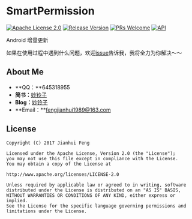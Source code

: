 
# SmartPermission

[![Apache License 2.0][1]][2]
[![Release Version][30]][31]
[![PRs Welcome][32]][33]
[![API][3]][4]

Android 增量更新

如果在使用过程中遇到什么问题，欢迎[issue](https://github.com/SmartCodeLab/SmartBulkingUpdate/issues)告诉我，我将全力为你解决～～

## About Me

 - **QQ：**645318955
 - **简书：**[妙铃子](http://www.jianshu.com/users/03ece7ed904a/latest_articles)
 - **Blog：**[妙铃子](http://blog.csdn.net/miaolingzi)
 - **Email：**fengjianhui1989@163.com

## License
```
Copyright (C) 2017 Jianhui Feng

Licensed under the Apache License, Version 2.0 (the "License");
you may not use this file except in compliance with the License.
You may obtain a copy of the License at

http://www.apache.org/licenses/LICENSE-2.0

Unless required by applicable law or agreed to in writing, software
distributed under the License is distributed on an "AS IS" BASIS,
WITHOUT WARRANTIES OR CONDITIONS OF ANY KIND, either express or implied.
See the License for the specific language governing permissions and
limitations under the License.
```

[1]:https://img.shields.io/:license-apache-blue.svg
[2]:https://www.apache.org/licenses/LICENSE-2.0.html
[3]:https://img.shields.io/badge/API-14%2B-red.svg?style=flat
[4]:https://android-arsenal.com/api?level=14
[30]:https://img.shields.io/badge/release-1.0.0-red.svg
[31]:https://github.com/SmartCodeLab/SmartBulkingUpdate/releases
[32]:https://img.shields.io/badge/PRs-welcome-brightgreen.svg
[33]:https://github.com/SmartCodeLab/SmartBulkingUpdate/pulls
